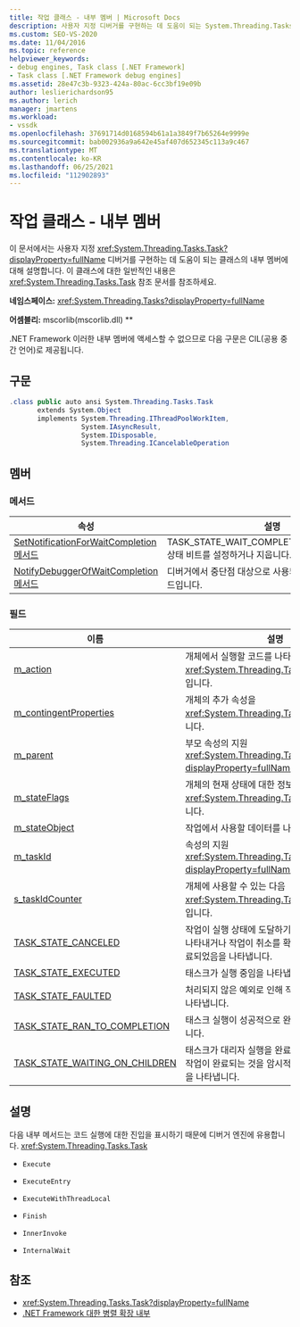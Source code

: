 ```yaml
---
title: 작업 클래스 - 내부 멤버 | Microsoft Docs
description: 사용자 지정 디버거를 구현하는 데 도움이 되는 System.Threading.Tasks.Task 클래스의 내부 멤버에 대해 알아봅니다.
ms.custom: SEO-VS-2020
ms.date: 11/04/2016
ms.topic: reference
helpviewer_keywords:
- debug engines, Task class [.NET Framework]
- Task class [.NET Framework debug engines]
ms.assetid: 28e47c3b-9323-424a-80ac-6cc3bf19e09b
author: leslierichardson95
ms.author: lerich
manager: jmartens
ms.workload:
- vssdk
ms.openlocfilehash: 37691714d0168594b61a1a3849f7b65264e9999e
ms.sourcegitcommit: bab002936a9a642e45af407d652345c113a9c467
ms.translationtype: MT
ms.contentlocale: ko-KR
ms.lasthandoff: 06/25/2021
ms.locfileid: "112902893"
---
```

# <a name="task-class---internal-members"></a>작업 클래스 - 내부 멤버
이 문서에서는 사용자 지정 <xref:System.Threading.Tasks.Task?displayProperty=fullName> 디버거를 구현하는 데 도움이 되는 클래스의 내부 멤버에 대해 설명합니다. 이 클래스에 대한 일반적인 내용은 <xref:System.Threading.Tasks.Task> 참조 문서를 참조하세요.

 **네임스페이스:** <xref:System.Threading.Tasks?displayProperty=fullName>

 **어셈블리:** mscorlib(mscorlib.dll) **

 .NET Framework 이러한 내부 멤버에 액세스할 수 없으므로 다음 구문은 CIL(공용 중간 언어)로 제공됩니다.

## <a name="syntax"></a>구문

```csharp
.class public auto ansi System.Threading.Tasks.Task
       extends System.Object
       implements System.Threading.IThreadPoolWorkItem,
                  System.IAsyncResult,
                  System.IDisposable,
                  System.Threading.ICancelableOperation
```

## <a name="members"></a>멤버

### <a name="methods"></a>메서드

|속성|설명|
|----------|-----------------|
|[SetNotificationForWaitCompletion 메서드](../../extensibility/debugger/setnotificationforwaitcompletion-method.md)|TASK_STATE_WAIT_COMPLETION_NOTIFICATION 상태 비트를 설정하거나 지웁니다.|
|[NotifyDebuggerOfWaitCompletion 메서드](../../extensibility/debugger/notifydebuggerofwaitcompletion-method.md)|디버거에서 중단점 대상으로 사용되는 자리 표시자 메서드입니다.|

### <a name="fields"></a>필드

|이름|설명|
|----------|-----------------|
|[m_action](../../extensibility/debugger/m-action-field.md)|개체에서 실행할 코드를 나타내는 <xref:System.Threading.Tasks.Task> 대리자입니다.|
|[m_contingentProperties](../../extensibility/debugger/m-contingentproperties-field.md)|개체의 추가 속성을 <xref:System.Threading.Tasks.Task> 저장합니다.|
|[m_parent](../../extensibility/debugger/m-parent-field.md)|부모 속성의 지원 <xref:System.Threading.Tasks.Task?displayProperty=fullName> 필드입니다.|
|[m_stateFlags](../../extensibility/debugger/m-stateflags-field.md)|개체의 현재 상태에 대한 정보를 <xref:System.Threading.Tasks.Task> 저장합니다.|
|[m_stateObject](../../extensibility/debugger/m-stateobject-field.md)|작업에서 사용할 데이터를 나타내는 개체입니다.|
|[m_taskId](../../extensibility/debugger/m-taskid-field.md)|속성의 지원 <xref:System.Threading.Tasks.Task.Id%2A?displayProperty=fullName> 필드입니다.|
|[s_taskIdCounter](../../extensibility/debugger/s-taskidcounter-field.md)|개체에 사용할 수 있는 다음 <xref:System.Threading.Tasks.Task> 식별자입니다.|
|[TASK_STATE_CANCELED](../../extensibility/debugger/task-state-canceled-field.md)|작업이 실행 상태에 도달하기 전에 취소되었음을 나타내거나 작업이 취소를 확인하고 예외 없이 완료되었음을 나타냅니다.|
|[TASK_STATE_EXECUTED](../../extensibility/debugger/task-state-executed-field.md)|태스크가 실행 중임을 나타냅니다.|
|[TASK_STATE_FAULTED](../../extensibility/debugger/task-state-faulted-field.md)|처리되지 않은 예외로 인해 작업이 완료되었음을 나타냅니다.|
|[TASK_STATE_RAN_TO_COMPLETION](../../extensibility/debugger/task-state-ran-to-completion-field.md)|태스크 실행이 성공적으로 완료되었음을 나타냅니다.|
|[TASK_STATE_WAITING_ON_CHILDREN](../../extensibility/debugger/task-state-waiting-on-children-field.md)|태스크가 대리자 실행을 완료했으며 연결된 자식 작업이 완료되는 것을 암시적으로 기다리고 있음을 나타냅니다.|

## <a name="remarks"></a>설명
 다음 내부 메서드는 코드 실행에 대한 진입을 표시하기 때문에 디버거 엔진에 유용합니다. <xref:System.Threading.Tasks.Task>

- `Execute`

- `ExecuteEntry`

- `ExecuteWithThreadLocal`

- `Finish`

- `InnerInvoke`

- `InternalWait`

## <a name="see-also"></a>참조
- <xref:System.Threading.Tasks.Task?displayProperty=fullName>
- [.NET Framework 대한 병렬 확장 내부](../../extensibility/debugger/parallel-extension-internals-for-the-dotnet-framework.md)
